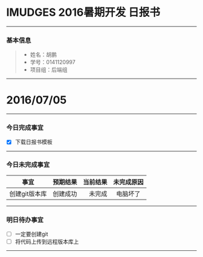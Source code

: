 # IMUDGES 2016暑期开发 日报书


-------


### 基本信息
> * 姓名：胡鹏
> * 学号：0141120997
> * 项目组：后端组

-------


# 2016/07/05

-------

### 今日完成事宜
- [x]  下载日报书模板

-----
### 今日未完成事宜


| 事宜     |预期结果| 当前结果  | 未完成原因   |
| --------   | -----:  | -----:  | :----:  |
| 创建git版本库     | 创建成功    | 未完成   | 电脑坏了   |


------
### 明日待办事宜
- [ ] 一定要创建git
- [ ] 将代码上传到远程版本库上

-------